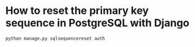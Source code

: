# How to reset the primary key sequence in PostgreSQL with Django

```bash
python manage.py sqlsequencereset auth
```
